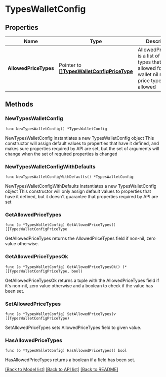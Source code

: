 # TypesWalletConfig

## Properties

Name | Type | Description | Notes
------------ | ------------- | ------------- | -------------
**AllowedPriceTypes** | Pointer to [**[]TypesWalletConfigPriceType**](TypesWalletConfigPriceType.md) | AllowedPriceTypes is a list of price types that are allowed for the wallet nil means all price types are allowed | [optional] 

## Methods

### NewTypesWalletConfig

`func NewTypesWalletConfig() *TypesWalletConfig`

NewTypesWalletConfig instantiates a new TypesWalletConfig object
This constructor will assign default values to properties that have it defined,
and makes sure properties required by API are set, but the set of arguments
will change when the set of required properties is changed

### NewTypesWalletConfigWithDefaults

`func NewTypesWalletConfigWithDefaults() *TypesWalletConfig`

NewTypesWalletConfigWithDefaults instantiates a new TypesWalletConfig object
This constructor will only assign default values to properties that have it defined,
but it doesn't guarantee that properties required by API are set

### GetAllowedPriceTypes

`func (o *TypesWalletConfig) GetAllowedPriceTypes() []TypesWalletConfigPriceType`

GetAllowedPriceTypes returns the AllowedPriceTypes field if non-nil, zero value otherwise.

### GetAllowedPriceTypesOk

`func (o *TypesWalletConfig) GetAllowedPriceTypesOk() (*[]TypesWalletConfigPriceType, bool)`

GetAllowedPriceTypesOk returns a tuple with the AllowedPriceTypes field if it's non-nil, zero value otherwise
and a boolean to check if the value has been set.

### SetAllowedPriceTypes

`func (o *TypesWalletConfig) SetAllowedPriceTypes(v []TypesWalletConfigPriceType)`

SetAllowedPriceTypes sets AllowedPriceTypes field to given value.

### HasAllowedPriceTypes

`func (o *TypesWalletConfig) HasAllowedPriceTypes() bool`

HasAllowedPriceTypes returns a boolean if a field has been set.


[[Back to Model list]](../README.md#documentation-for-models) [[Back to API list]](../README.md#documentation-for-api-endpoints) [[Back to README]](../README.md)


